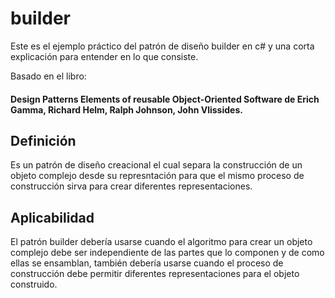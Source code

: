 # builder
Este es el ejemplo práctico del patrón de diseño builder en c# y una corta explicación para entender en lo que consiste. 

Basado en el libro:
#### Design Patterns Elements of reusable Object-Oriented Software de Erich Gamma, Richard Helm, Ralph Johnson, John Vlissides.

## Definición
Es un patrón de diseño creacional el cual separa la construcción de un objeto complejo desde su represntación para que el mismo proceso de construcción sirva para crear diferentes representaciones.

## Aplicabilidad
El patrón builder debería usarse cuando el algoritmo para crear un objeto complejo debe ser independiente de las partes que lo componen y de como ellas se ensamblan, también debería usarse cuando el proceso de construcción debe permitir diferentes representaciones para el objeto construido.
